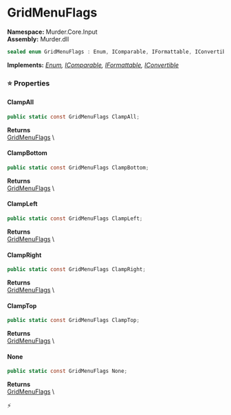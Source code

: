 # GridMenuFlags

**Namespace:** Murder.Core.Input \
**Assembly:** Murder.dll

```csharp
sealed enum GridMenuFlags : Enum, IComparable, IFormattable, IConvertible
```

**Implements:** _[Enum](https://learn.microsoft.com/en-us/dotnet/api/System.Enum?view=net-7.0), [IComparable](https://learn.microsoft.com/en-us/dotnet/api/System.IComparable?view=net-7.0), [IFormattable](https://learn.microsoft.com/en-us/dotnet/api/System.IFormattable?view=net-7.0), [IConvertible](https://learn.microsoft.com/en-us/dotnet/api/System.IConvertible?view=net-7.0)_

### ⭐ Properties
#### ClampAll
```csharp
public static const GridMenuFlags ClampAll;
```

**Returns** \
[GridMenuFlags](../../../Murder/Core/Input/GridMenuFlags.html) \
#### ClampBottom
```csharp
public static const GridMenuFlags ClampBottom;
```

**Returns** \
[GridMenuFlags](../../../Murder/Core/Input/GridMenuFlags.html) \
#### ClampLeft
```csharp
public static const GridMenuFlags ClampLeft;
```

**Returns** \
[GridMenuFlags](../../../Murder/Core/Input/GridMenuFlags.html) \
#### ClampRight
```csharp
public static const GridMenuFlags ClampRight;
```

**Returns** \
[GridMenuFlags](../../../Murder/Core/Input/GridMenuFlags.html) \
#### ClampTop
```csharp
public static const GridMenuFlags ClampTop;
```

**Returns** \
[GridMenuFlags](../../../Murder/Core/Input/GridMenuFlags.html) \
#### None
```csharp
public static const GridMenuFlags None;
```

**Returns** \
[GridMenuFlags](../../../Murder/Core/Input/GridMenuFlags.html) \


⚡
